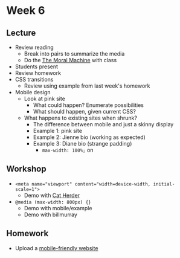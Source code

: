 # Week 6

## Lecture

- Review reading
  - Break into pairs to summarize the media
  - Do the [The Moral Machine](http://moralmachine.mit.edu/) with class
- Students present
- Review homework
- CSS transitions
  - Review using example from last week's homework
- Mobile design
  - Look at pink site
    - What could happen? Enumerate possibilities
    - What should happen, given current CSS?
  - What happens to existing sites when shrunk?
    - The difference between mobile and just a skinny display
    - Example 1: pink site
    - Example 2: Jienne bio (working as expected)
    - Example 3: Diane bio (strange padding)
      - `max-width: 100%;` on <img />

## Workshop

- `<meta name="viewport" content="width=device-width, initial-scale=1">`
  - Demo with [Cat Herder](https://cat-herder.mpaulweeks.com/edh/20180423)
- `@media (max-width: 800px) {}`
  - Demo with mobile/example
  - Demo with billmurray

## Homework

- Upload a [mobile-friendly website](/homework/mobile)
